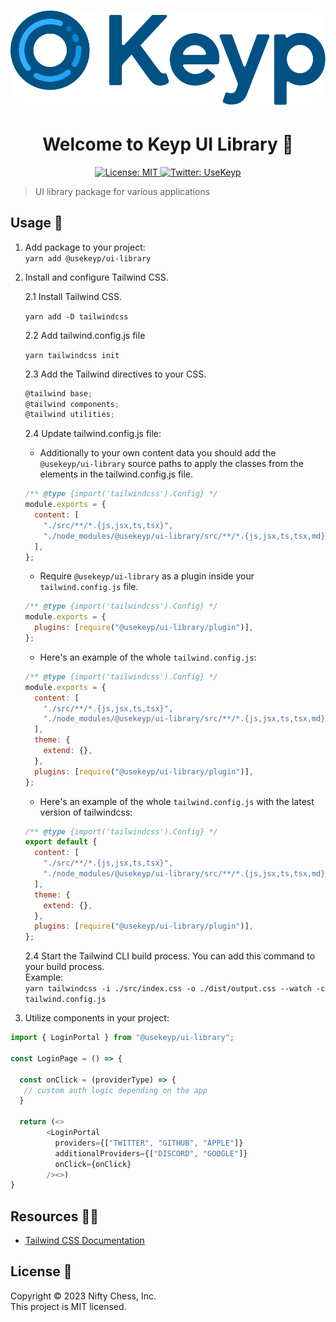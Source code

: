 <h1 align="center"><img width="600" style="border-radius: 30px;" src="https://raw.githubusercontent.com/UseKeyp/.github/main/Keyp-Logo-Color.svg"/></h1>
<h1 align="center">Welcome to Keyp UI Library 👋</h1>
<p align="center">
  <a href="#" target="_blank">
    <img alt="License: MIT" src="https://img.shields.io/badge/License-MIT-blue.svg" />
  </a>
  <a href="https://twitter.com/UseKeyp" target="_blank">
    <img alt="Twitter: UseKeyp" src="https://img.shields.io/twitter/follow/UseKeyp.svg?style=social" />
  </a>
</p>

> UI library package for various applications

## Usage 📖

1.  Add package to your project:  
    `yarn add @usekeyp/ui-library`

2.  Install and configure Tailwind CSS.

    2.1 Install Tailwind CSS.

    `yarn add -D tailwindcss`

    2.2 Add tailwind.config.js file

    `yarn tailwindcss init`

    2.3 Add the Tailwind directives to your CSS.

    ```js
    @tailwind base;
    @tailwind components;
    @tailwind utilities;

    ```

    2.4 Update tailwind.config.js file:

    - Additionally to your own content data you should add the `@usekeyp/ui-library` source paths to apply the classes from the elements in the tailwind.config.js file.

    ```js
    /** @type {import('tailwindcss').Config} */
    module.exports = {
      content: [
        "./src/**/*.{js,jsx,ts,tsx}",
        "./node_modules/@usekeyp/ui-library/src/**/*.{js,jsx,ts,tsx,md}",
      ],
    };
    ```

    - Require `@usekeyp/ui-library` as a plugin inside your `tailwind.config.js` file.

    ```js
    /** @type {import('tailwindcss').Config} */
    module.exports = {
      plugins: [require("@usekeyp/ui-library/plugin")],
    };
    ```

    - Here's an example of the whole `tailwind.config.js`:

    ```js
    /** @type {import('tailwindcss').Config} */
    module.exports = {
      content: [
        "./src/**/*.{js,jsx,ts,tsx}",
        "./node_modules/@usekeyp/ui-library/src/**/*.{js,jsx,ts,tsx,md}",
      ],
      theme: {
        extend: {},
      },
      plugins: [require("@usekeyp/ui-library/plugin")],
    };
    ```

    - Here's an example of the whole `tailwind.config.js` with the latest version of tailwindcss:

    ```js
    /** @type {import('tailwindcss').Config} */
    export default {
      content: [
        "./src/**/*.{js,jsx,ts,tsx}",
        "./node_modules/@usekeyp/ui-library/src/**/*.{js,jsx,ts,tsx,md}",
      ],
      theme: {
        extend: {},
      },
      plugins: [require("@usekeyp/ui-library/plugin")],
    };
    ```

    2.4 Start the Tailwind CLI build process. You can add this command to your build process.  
    Example:  
    `yarn tailwindcss -i ./src/index.css -o ./dist/output.css --watch -c tailwind.config.js`

3.  Utilize components in your project:

```js
import { LoginPortal } from "@usekeyp/ui-library";

const LoginPage = () => {

  const onClick = (providerType) => {
   // custom auth logic depending on the app
  }

  return (<>
        <LoginPortal
          providers={["TWITTER", "GITHUB", "APPLE"]}
          additionalProviders={["DISCORD", "GOOGLE"]}
          onClick={onClick}
        /><>)
}

```

## Resources 🧑‍💻

- [Tailwind CSS Documentation](https://tailwindcss.com/docs/installation)

## License 📝

Copyright © 2023 Nifty Chess, Inc.<br />
This project is MIT licensed.

[sponsor-keyp]: https://UseKeyp.com
